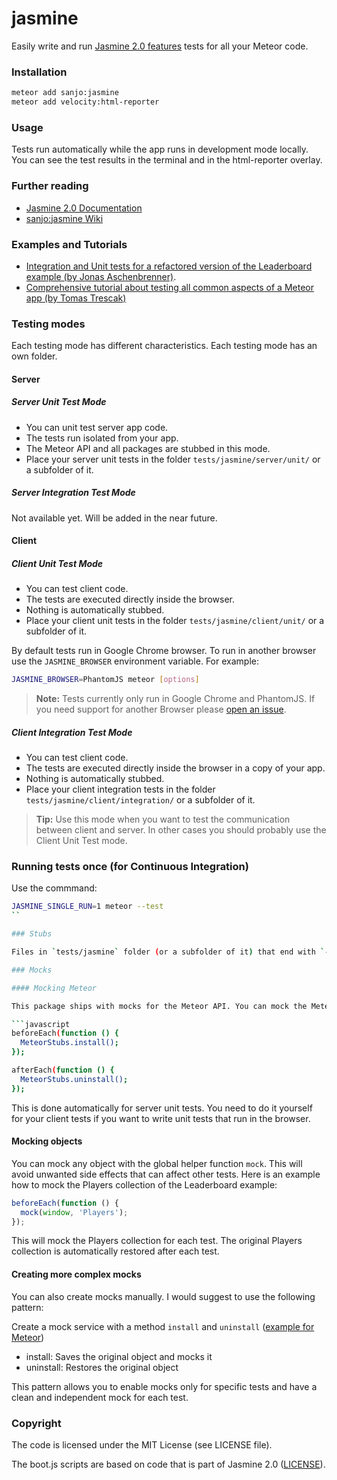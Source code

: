 # jasmine

Easily write and run [Jasmine 2.0 features](http://jasmine.github.io/2.0/introduction.html) tests for all your Meteor code.

### Installation

```bash
meteor add sanjo:jasmine
meteor add velocity:html-reporter
```

### Usage

Tests run automatically while the app runs in development mode locally.
You can see the test results in the terminal and in the html-reporter overlay.

### Further reading

* [Jasmine 2.0 Documentation](http://jasmine.github.io/2.0/introduction.html)
* [sanjo:jasmine Wiki](https://github.com/Sanjo/meteor-jasmine/wiki)

### Examples and Tutorials

* [Integration and Unit tests for a refactored version of the Leaderboard example (by Jonas Aschenbrenner)](https://github.com/meteor-velocity/velocity-example/tree/jasmine-only/tests/jasmine/).
* [Comprehensive tutorial about testing all common aspects of a Meteor app (by Tomas Trescak)](http://doctorllama.wordpress.com/2014/09/22/bullet-proof-internationalised-meteor-applications-with-velocity-unit-testing-integration-testing-and-jasmine/)

### Testing modes

Each testing mode has different characteristics. Each testing mode has an own folder.

#### Server

##### Server Unit Test Mode

* You can unit test server app code.
* The tests run isolated from your app.
* The Meteor API and all packages are stubbed in this mode.
* Place your server unit tests in the folder `tests/jasmine/server/unit/` or a subfolder of it.

##### Server Integration Test Mode

Not available yet. Will be added in the near future.

#### Client

##### Client Unit Test Mode

* You can test client code.
* The tests are executed directly inside the browser.
* Nothing is automatically stubbed.
* Place your client unit tests in the folder `tests/jasmine/client/unit/` or a subfolder of it.

By default tests run in Google Chrome browser. To run in another browser use the `JASMINE_BROWSER` environment variable. For example:

```bash
JASMINE_BROWSER=PhantomJS meteor [options]
```

> __Note:__ Tests currently only run in Google Chrome and PhantomJS. If you need support for another Browser please [open an issue](https://github.com/Sanjo/meteor-jasmine/issues/new).

##### Client Integration Test Mode

* You can test client code.
* The tests are executed directly inside the browser in a copy of your app.
* Nothing is automatically stubbed.
* Place your client integration tests in the folder `tests/jasmine/client/integration/` or a subfolder of it.

> __Tip:__ Use this mode when you want to test the communication between client and server.
> In other cases you should probably use the Client Unit Test mode.

### Running tests once (for Continuous Integration)

Use the commmand:

```bash
JASMINE_SINGLE_RUN=1 meteor --test
``

### Stubs

Files in `tests/jasmine` folder (or a subfolder of it) that end with `-stubs.js` or `-stub.js` are treated as stubs and are loaded before the app code.

### Mocks

#### Mocking Meteor

This package ships with mocks for the Meteor API. You can mock the Meteor API in your tests with:

```javascript
beforeEach(function () {
  MeteorStubs.install();
});

afterEach(function () {
  MeteorStubs.uninstall();
});
```

This is done automatically for server unit tests.
You need to do it yourself for your client tests if you want to write
unit tests that run in the browser.

#### Mocking objects

You can mock any object with the global helper function `mock`.
This will avoid unwanted side effects that can affect other tests.
Here is an example how to mock the Players collection of the Leaderboard example:

```javascript
beforeEach(function () {
  mock(window, 'Players');
});
```

This will mock the Players collection for each test.
The original Players collection is automatically restored after each test.

#### Creating more complex mocks

You can also create mocks manually. I would suggest to use the following pattern:

Create a mock service with a method `install` and `uninstall` ([example for Meteor](https://github.com/alanning/meteor-stubs/blob/master/index.js))

  * install: Saves the original object and mocks it
  * uninstall: Restores the original object

This pattern allows you to enable mocks only for specific tests and have a clean and independent mock for each test.

### Copyright

The code is licensed under the MIT License (see LICENSE file).

The boot.js scripts are based on code that is part of Jasmine 2.0 ([LICENSE](https://github.com/pivotal/jasmine/blob/v2.0.0/MIT.LICENSE)).
